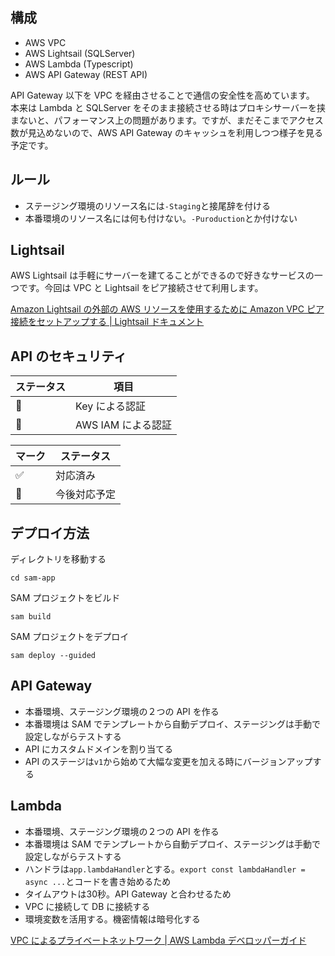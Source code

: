 

## 構成

- AWS VPC
- AWS Lightsail (SQLServer)
- AWS Lambda (Typescript)
- AWS API Gateway (REST API)

API Gateway 以下を VPC を経由させることで通信の安全性を高めています。
本来は Lambda と SQLServer をそのまま接続させる時はプロキシサーバーを挟まないと、パフォーマンス上の問題があります。ですが、まだそこまでアクセス数が見込めないので、AWS API Gateway のキャッシュを利用しつつ様子を見る予定です。

## ルール
- ステージング環境のリソース名には`-Staging`と接尾辞を付ける
- 本番環境のリソース名には何も付けない。`-Puroduction`とか付けない

## Lightsail

AWS Lightsail は手軽にサーバーを建てることができるので好きなサービスの一つです。今回は VPC と Lightsail をピア接続させて利用します。

[Amazon Lightsail の外部の AWS リソースを使用するために Amazon VPC ピア接続をセットアップする | Lightsail ドキュメント](https://lightsail.aws.amazon.com/ls/docs/ja_jp/articles/lightsail-how-to-set-up-vpc-peering-with-aws-resources)

## API のセキュリティ

| ステータス | 項目 |
|---|---|
| 🚧 | Key による認証 |
| 🚧 | AWS IAM による認証 |


| マーク | ステータス |
|---|---|
| ✅ | 対応済み |
| 🚧 | 今後対応予定 |

## デプロイ方法

ディレクトリを移動する
```
cd sam-app
```

SAM プロジェクトをビルド
```
sam build
```

SAM プロジェクトをデプロイ
```
sam deploy --guided
```

## API Gateway

- 本番環境、ステージング環境の２つの API を作る
- 本番環境は SAM でテンプレートから自動デプロイ、ステージングは手動で設定しながらテストする
- API にカスタムドメインを割り当てる
- API のステージは`v1`から始めて大幅な変更を加える時にバージョンアップする

## Lambda

- 本番環境、ステージング環境の２つの API を作る
- 本番環境は SAM でテンプレートから自動デプロイ、ステージングは手動で設定しながらテストする
- ハンドラは`app.lambdaHandler`とする。`export const lambdaHandler = async ...`とコードを書き始めるため
- タイムアウトは30秒。API Gateway と合わせるため
- VPC に接続して DB に接続する
- 環境変数を活用する。機密情報は暗号化する

[VPC によるプライベートネットワーク | AWS Lambda デベロッパーガイド](https://docs.aws.amazon.com/ja_jp/lambda/latest/dg/foundation-networking.html)





